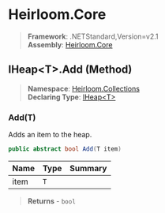 # Heirloom.Core

> **Framework**: .NETStandard,Version=v2.1  
> **Assembly**: [Heirloom.Core][0]

## IHeap\<T>.Add (Method)

> **Namespace**: [Heirloom.Collections][0]  
> **Declaring Type**: [IHeap\<T>][1]

### Add(T)

Adds an item to the heap.

```cs
public abstract bool Add(T item)
```

| Name | Type | Summary |
|------|------|---------|
| item | `T`  |         |

> **Returns** - `bool`

[0]: ../../../Heirloom.Core.md
[1]: ../IHeap[T].md

